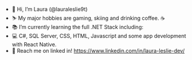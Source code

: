 - 👋 Hi, I’m Laura (@lauraleslie9t)
- :skier: My major hobbies are gaming, skiing and drinking coffee. :coffee: 
- :books: I’m currently learning the full .NET Stack including:
- :computer: C#, SQL Server, CSS, HTML, Javascript and some app development with React Native. 
- :call_me_hand: Reach me on linked in! https://www.linkedin.com/in/laura-leslie-dev/
